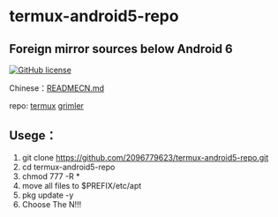 # termux-android5-repo
## Foreign mirror sources below Android 6

[![GitHub license](https://img.shields.io/badge/license-MIT-brightgreen)](https://github.com/2096779623/awa-yara-rules/blob/main/LICENSE) 

Chinese：[READMECN.md](https://github.com/2096779623/termux-android5-repo/blob/master/READMECN.md)



repo: [termux](http://termux.net)   [grimler](https://grimler.se/termux/)


## Usege：
1. git clone https://github.com/2096779623/termux-android5-repo.git
2. cd termux-android5-repo
3. chmod 777 -R *
4. move all files to $PREFIX/etc/apt
5. pkg update -y
6. Choose The N!!!
